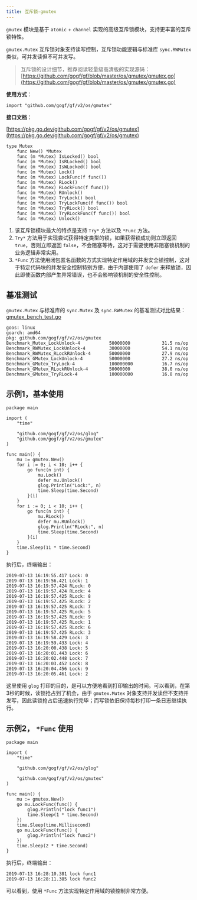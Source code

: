 ```yaml
---
title: 互斥锁-gmutex
---
```


`gmutex` 模块是基于 `atomic` \+ `channel` 实现的高级互斥锁模块，支持更丰富的互斥锁特性。

`gmutex.Mutex` 互斥锁对象支持读写控制，互斥锁功能逻辑与标准库 `sync.RWMutex` 类似，可并发读但不可并发写。

> 互斥锁的设计细节，推荐阅读轻量级高清版的实现源码： [https://github.com/gogf/gf/blob/master/os/gmutex/gmutex.go](https://github.com/gogf/gf/blob/master/os/gmutex/gmutex.go)

**使用方式**：

```
import "github.com/gogf/gf/v2/os/gmutex"
```

**接口文档**：

[https://pkg.go.dev/github.com/gogf/gf/v2/os/gmutex](https://pkg.go.dev/github.com/gogf/gf/v2/os/gmutex)

```
type Mutex
    func New() *Mutex
    func (m *Mutex) IsLocked() bool
    func (m *Mutex) IsRLocked() bool
    func (m *Mutex) IsWLocked() bool
    func (m *Mutex) Lock()
    func (m *Mutex) LockFunc(f func())
    func (m *Mutex) RLock()
    func (m *Mutex) RLockFunc(f func())
    func (m *Mutex) RUnlock()
    func (m *Mutex) TryLock() bool
    func (m *Mutex) TryLockFunc(f func()) bool
    func (m *Mutex) TryRLock() bool
    func (m *Mutex) TryRLockFunc(f func()) bool
    func (m *Mutex) Unlock()
```

1. 该互斥锁模块最大的特点是支持 `Try*` 方法以及 `*Func` 方法。
2. `Try*` 方法用于实现尝试获得特定类型的锁，如果获得锁成功则立即返回 `true`，否则立即返回 `false`，不会阻塞等待，这对于需要使用非阻塞锁机制的业务逻辑非常实用。
3. `*Func` 方法使用闭包匿名函数的方式实现特定作用域的并发安全锁控制，这对于特定代码块的并发安全控制特别方便，由于内部使用了 `defer` 来释放锁，因此即使函数内部产生异常错误，也不会影响锁机制的安全性控制。

## 基准测试

`gmutex.Mutex` 与标准库的 `sync.Mutex` 及 `sync.RWMutex` 的基准测试对比结果： [gmutex\_bench\_test.go](https://github.com/gogf/gf/v2/blob/master/os/gmutex/gmutex_bench_test.go)

```
goos: linux
goarch: amd64
pkg: github.com/gogf/gf/v2/os/gmutex
Benchmark_Mutex_LockUnlock-4           50000000            31.5 ns/op
Benchmark_RWMutex_LockUnlock-4         30000000            54.1 ns/op
Benchmark_RWMutex_RLockRUnlock-4       50000000            27.9 ns/op
Benchmark_GMutex_LockUnlock-4          50000000            27.2 ns/op
Benchmark_GMutex_TryLock-4             100000000           16.7 ns/op
Benchmark_GMutex_RLockRUnlock-4        50000000            38.0 ns/op
Benchmark_GMutex_TryRLock-4            100000000           16.8 ns/op
```

## 示例1，基本使用

```
package main

import (
    "time"

    "github.com/gogf/gf/v2/os/glog"
    "github.com/gogf/gf/v2/os/gmutex"
)

func main() {
    mu := gmutex.New()
    for i := 0; i < 10; i++ {
        go func(n int) {
            mu.Lock()
            defer mu.Unlock()
            glog.Println("Lock:", n)
            time.Sleep(time.Second)
        }(i)
    }
    for i := 0; i < 10; i++ {
        go func(n int) {
            mu.RLock()
            defer mu.RUnlock()
            glog.Println("RLock:", n)
            time.Sleep(time.Second)
        }(i)
    }
    time.Sleep(11 * time.Second)
}
```

执行后，终端输出：

```
2019-07-13 16:19:55.417 Lock: 0
2019-07-13 16:19:56.421 Lock: 1
2019-07-13 16:19:57.424 RLock: 0
2019-07-13 16:19:57.424 RLock: 4
2019-07-13 16:19:57.425 RLock: 8
2019-07-13 16:19:57.425 RLock: 2
2019-07-13 16:19:57.425 RLock: 7
2019-07-13 16:19:57.425 RLock: 5
2019-07-13 16:19:57.425 RLock: 9
2019-07-13 16:19:57.425 RLock: 1
2019-07-13 16:19:57.425 RLock: 6
2019-07-13 16:19:57.425 RLock: 3
2019-07-13 16:19:58.429 Lock: 3
2019-07-13 16:19:59.433 Lock: 4
2019-07-13 16:20:00.438 Lock: 5
2019-07-13 16:20:01.443 Lock: 6
2019-07-13 16:20:02.448 Lock: 7
2019-07-13 16:20:03.452 Lock: 8
2019-07-13 16:20:04.456 Lock: 9
2019-07-13 16:20:05.461 Lock: 2
```

这里使用 `glog` 打印的目的，是可以方便地看到打印输出的时间。可以看到，在第3秒的时候，读锁抢占到了机会，由于 `gmutex.Mutex` 对象支持并发读但不支持并发写，因此读锁抢占后迅速执行完毕；而写锁依旧保持每秒打印一条日志继续执行。

## 示例2， `*Func` 使用

```
package main

import (
    "time"

    "github.com/gogf/gf/v2/os/glog"

    "github.com/gogf/gf/v2/os/gmutex"
)

func main() {
    mu := gmutex.New()
    go mu.LockFunc(func() {
        glog.Println("lock func1")
        time.Sleep(1 * time.Second)
    })
    time.Sleep(time.Millisecond)
    go mu.LockFunc(func() {
        glog.Println("lock func2")
    })
    time.Sleep(2 * time.Second)
}
```

执行后，终端输出：

```
2019-07-13 16:28:10.381 lock func1
2019-07-13 16:28:11.385 lock func2
```

可以看到，使用 `*Func` 方法实现特定作用域的锁控制非常方便。